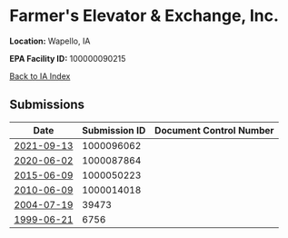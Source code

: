 # Farmer's Elevator & Exchange, Inc.

**Location:** Wapello, IA

**EPA Facility ID:** 100000090215

[Back to IA Index](../../index.md)

## Submissions

| Date | Submission ID | Document Control Number |
|------|--------------|-------------------------|
| [2021-09-13](submissions/1000096062.md) | 1000096062 |  |
| [2020-06-02](submissions/1000087864.md) | 1000087864 |  |
| [2015-06-09](submissions/1000050223.md) | 1000050223 |  |
| [2010-06-09](submissions/1000014018.md) | 1000014018 |  |
| [2004-07-19](submissions/39473.md) | 39473 |  |
| [1999-06-21](submissions/6756.md) | 6756 |  |
